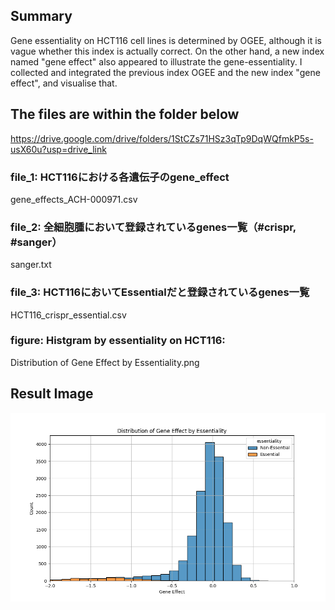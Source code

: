 ## Summary
Gene essentiality on HCT116 cell lines is determined by OGEE, although it is vague whether this index is actually correct.
On the other hand, a new index named "gene effect" also appeared to illustrate the gene-essentiality.
I collected and integrated the previous index OGEE and the new index "gene effect", and visualise that.

## The files are within the folder below

https://drive.google.com/drive/folders/1StCZs71HSz3qTp9DqWQfmkP5s-usX60u?usp=drive_link

### file_1: HCT116における各遺伝子のgene_effect
gene_effects_ACH-000971.csv
### file_2: 全細胞腫において登録されているgenes一覧（#crispr, #sanger）
sanger.txt
### file_3: HCT116においてEssentialだと登録されているgenes一覧
HCT116_crispr_essential.csv

### figure: Histgram by essentiality on HCT116:
Distribution of Gene Effect by Essentiality.png

## Result Image
<img src="Distribution of Gene Effect by Essentiality.png" title="Sample Image" width="600">

